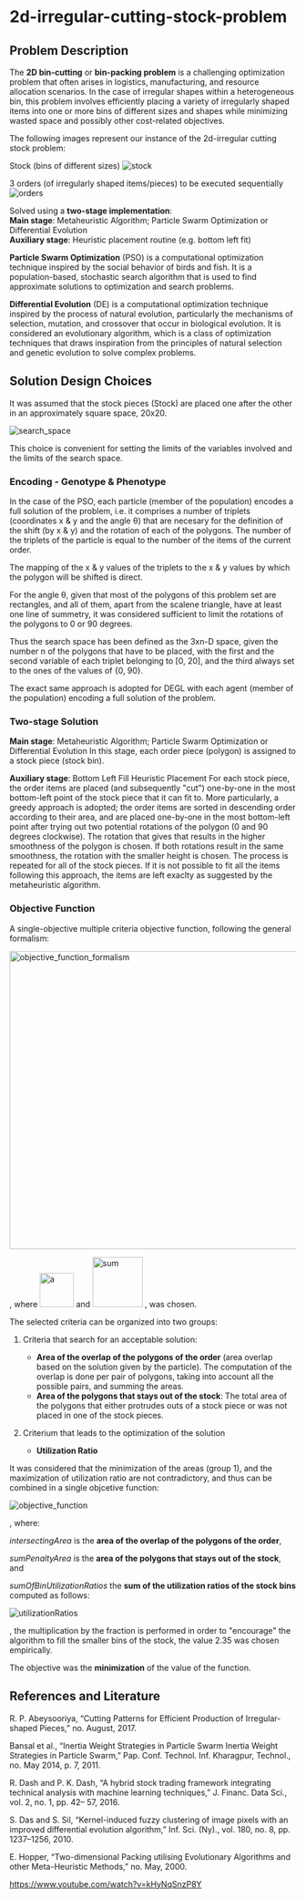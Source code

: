 # 2d-irregular-cutting-stock-problem

## Problem Description

The **2D bin-cutting** or **bin-packing problem** is a challenging optimization problem that often arises in logistics, manufacturing, and resource allocation scenarios.
In the case of irregular shapes within a heterogeneous bin, this problem involves efficiently placing a variety of irregularly shaped items into one or more bins of different sizes and shapes while minimizing wasted space and possibly other cost-related objectives.

The following images represent our instance of the 2d-irregular cutting stock problem:

Stock (bins of different sizes)
![stock](https://github.com/anna-kay/2D-Irregular-Cutting-Stock-Problem/assets/56791604/f474e054-20c7-4046-b475-04ec8526c993)

3 orders (of irregularly shaped items/pieces) to be executed sequentially
![orders](https://github.com/anna-kay/2D-Irregular-Cutting-Stock-Problem/assets/56791604/2339c9b8-7f08-421c-bbdd-0f1584eed74c)


Solved using a **two-stage implementation**:  
      **Main stage**: Metaheuristic Algorithm; Particle Swarm Optimization or Differential Evolution  
      **Auxiliary stage**: Heuristic placement routine (e.g. bottom left fit)

**Particle Swarm Optimization** (PSO) is a computational optimization technique inspired by the social behavior of birds and fish. 
It is a population-based, stochastic search algorithm that is used to find approximate solutions to optimization and search problems.

**Differential Evolution** (DE) is a computational optimization technique inspired by the process of natural evolution, particularly the mechanisms of selection, mutation, and crossover that occur in biological evolution.
It is considered an evolutionary algorithm, which is a class of optimization techniques that draws inspiration from the principles of natural selection and genetic evolution to solve complex problems.

## Solution Design Choices

It was assumed that the stock pieces (Stock) are placed one after the other in an approximately square space, 20x20.

![search_space](https://github.com/anna-kay/2D-Irregular-Cutting-Stock-Problem/assets/56791604/4c23cde7-fdfe-41f4-9f0b-1a2b3fa5d324)

This choice is convenient for setting the limits of the variables involved and the limits of the search space.

### Encoding - Genotype & Phenotype 

In the case of the PSO, each particle (member of the population) encodes a full solution of the problem, i.e. it comprises a number of triplets (coordinates x & y and the angle θ) that are necesary for the definition of the shift (by x & y) and the rotation of each of the polygons.
The number of the triplets of the particle is equal to the number of the items of the current order.

The mapping of the x & y values of the triplets to the x & y values by which the polygon will be shifted is direct.

For the angle θ, given that most of the polygons of this problem set are rectangles, and all of them, apart from the scalene triangle, have at least one line of summetry, it was considered sufficient to limit the rotations of the polygons to 0 or 90 degrees.

Thus the search space has been defined as the 3xn-D space, given the number n of the polygons that have to be placed, with the first and the second variable of each triplet belonging to [0, 20], and the third always set to the ones of the values of {0, 90}.

The exact same approach is adopted for DEGL with each agent (member of the population) encoding a full solution of the problem.

### Two-stage Solution

**Main stage**: Metaheuristic Algorithm; Particle Swarm Optimization or Differential Evolution 
In this stage, each order piece (polygon) is assigned to a stock piece (stock bin).
     
**Auxiliary stage**: Bottom Left Fill Heuristic Placement
For each stock piece, the order items are placed (and subsequently "cut") one-by-one in the most bottom-left point of the stock piece that it can fit to. 
More particularly, a greedy approach is adopted; the order items are sorted in descending order according to their area, and are placed one-by-one in the most bottom-left point after trying out two potential rotations of the polygon (0 and 90 degrees clockwise).
The rotation that gives that results in the higher smoothness of the polygon is chosen. If both rotations result in the same smoothness, the rotation with the smaller height is chosen.
The process is repeated for all of the stock pieces. If it is not possible to fit all the items following this approach, the items are left exaclty as suggested by the metaheuristic algorithm.

### Objective Function

A single-objective multiple criteria objective function, following the general formalism:

<img width="523" alt="objective_function_formalism" src="https://github.com/anna-kay/2D-Irregular-Cutting-Stock-Problem/assets/56791604/55e1e06c-2f8f-4351-bdd8-e10952807ed1">

, where <img width="60" alt="a" src="https://github.com/anna-kay/2D-Irregular-Cutting-Stock-Problem/assets/56791604/2ff238d6-5c59-4f9e-ad39-cd95c886780f"> and <img width="88" alt="sum" src="https://github.com/anna-kay/2D-Irregular-Cutting-Stock-Problem/assets/56791604/46acc290-b83f-48a4-88e3-a8e896fd2c7b"> , was chosen.  

The selected criteria can be organized into two groups:
1. Criteria that search for an acceptable solution:
     - **Area of the overlap of the polygons of the order** (area overlap based on the solution given by the particle). The computation of the overlap is done per pair of polygons, taking into account all the possible pairs, and summing the areas.
     - **Area of the polygons that stays out of the stock**: The total area of the polygons that either protrudes outs of a stock piece or was not placed in one of the stock pieces.

2. Criterium that leads to the optimization of the solution
     - **Utilization Ratio**

It was considered that the minimization of the areas (group 1), and the maximization of utilization ratio are not contradictory, and thus can be combined in a single objcetive function:

![objective_function](https://github.com/anna-kay/2D-Irregular-Cutting-Stock-Problem/assets/56791604/24e46790-5623-4672-a938-c9e6a47c8b3e)

, where:

*intersectingArea* is the **area of the overlap of the polygons of the order**,

*sumPenaltyArea* is the **area of the polygons that stays out of the stock**, and

*sumOfBinUtilizationRatios* the **sum of the utilization ratios of the stock bins** computed as follows:

![utilizationRatios](https://github.com/anna-kay/2D-Irregular-Cutting-Stock-Problem/assets/56791604/322d925c-0ae2-42b7-a9d3-21c77bd146d8)

, the multiplication by the fraction is performed in order to "encourage" the algorithm to fill the smaller bins of the stock, the value 2.35 was chosen empirically.

The objective was the **minimization** of the value of the function.

## References and Literature

R. P. Abeysooriya, “Cutting Patterns for Efficient Production of Irregular-shaped
Pieces,” no. August, 2017.

Bansal et al., “Inertia Weight Strategies in Particle Swarm Inertia Weight Strategies in
Particle Swarm,” Pap. Conf. Technol. Inf. Kharagpur, Technol., no. May 2014, p. 7,
2011.

R. Dash and P. K. Dash, “A hybrid stock trading framework integrating technical
analysis with machine learning techniques,” J. Financ. Data Sci., vol. 2, no. 1, pp. 42–
57, 2016.

S. Das and S. Sil, “Kernel-induced fuzzy clustering of image pixels with an improved
differential evolution algorithm,” Inf. Sci. (Ny)., vol. 180, no. 8, pp. 1237–1256, 2010.

E. Hopper, “Two-dimensional Packing utilising Evolutionary Algorithms and other Meta-Heuristic Methods,” no. May, 2000.

https://www.youtube.com/watch?v=kHyNqSnzP8Y
